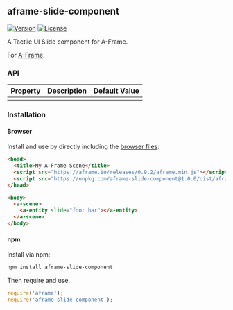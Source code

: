 ## aframe-slide-component

[![Version](http://img.shields.io/npm/v/aframe-slide-component.svg?style=flat-square)](https://npmjs.org/package/aframe-slide-component)
[![License](http://img.shields.io/npm/l/aframe-slide-component.svg?style=flat-square)](https://npmjs.org/package/aframe-slide-component)

A Tactile UI Slide component for A-Frame.

For [A-Frame](https://aframe.io).

### API

| Property | Description | Default Value |
| -------- | ----------- | ------------- |
|          |             |               |

### Installation

#### Browser

Install and use by directly including the [browser files](dist):

```html
<head>
  <title>My A-Frame Scene</title>
  <script src="https://aframe.io/releases/0.9.2/aframe.min.js"></script>
  <script src="https://unpkg.com/aframe-slide-component@1.0.0/dist/aframe-slide-component.min.js"></script>
</head>

<body>
  <a-scene>
    <a-entity slide="foo: bar"></a-entity>
  </a-scene>
</body>
```

#### npm

Install via npm:

```bash
npm install aframe-slide-component
```

Then require and use.

```js
require('aframe');
require('aframe-slide-component');
```
